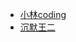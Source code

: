 - [小林coding](https://xiaolincoding.com/interview/java.html)
- [沉默王二](https://javabetter.cn/sidebar/sanfene/javase.html)

